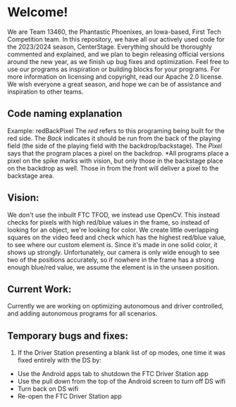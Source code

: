 # Welcome! 
We are Team 13460, the Phantastic Phoenixes, an Iowa-based, First Tech Competition team. In this repository, we have all our actively used code for the 2023/2024 season, CenterStage.
Everything should be thoroughly commented and explained, and we plan to begin releasing official versions around the new year, as we finish up bug fixes and optimization. 
Feel free to use our programs as inspiration or building blocks for your programs. For more information on licensing and copyright, read our Apache 2.0 license.
We wish everyone a great season, and hope we can be of assistance and inspiration to other teams.

## Code naming explanation
Example: redBackPixel
The _red_ refers to this programing being built for the red side. The _Back_ indicates it should be run from the back of the playing field (the side of the playing field with the backdrop/backstage). The _Pixel_ says that the program places a pixel on the backdrop.
*All programs place a pixel on the spike marks with vision, but only those in the backstage place on the backdrop as well. Those in from the front will deliver a pixel to the backstage area.

## Vision:
We don't use the inbuilt FTC TFOD, we instead use OpenCV. This instead checks for pixels with high red/blue values in the frame, so instead of looking for an object, we're looking for color. We create little overlapping squares on the video feed and check which has the highest red/blue value, to see where our custom element is. Since it's made in one solid color, it shows up strongly. Unfortunately, our camera is only wide enough to see two of the positions accurately, so if nowhere in the frame has a strong enough blue/red value, we assume the element is in the unseen position.

## Current Work:
Currently we are working on optimizing autonomous and driver controlled, and adding autonomous programs for all scenarios.

## Temporary bugs and fixes:
1. If the Driver Station presenting a blank list of op modes, one time it was fixed entirely with the DS by:
- Use the Android apps tab to shutdown the FTC Driver Station app
- Use the pull down from the top of the Android screen to turn off DS wifi
- Turn back on DS wifi
- Re-open the FTC Driver Station app
